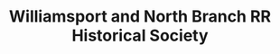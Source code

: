 ---
layout: repo
title: "Williamsport and North Branch RR Historical Society"
id: 14920
permalink: repos/14920/
---